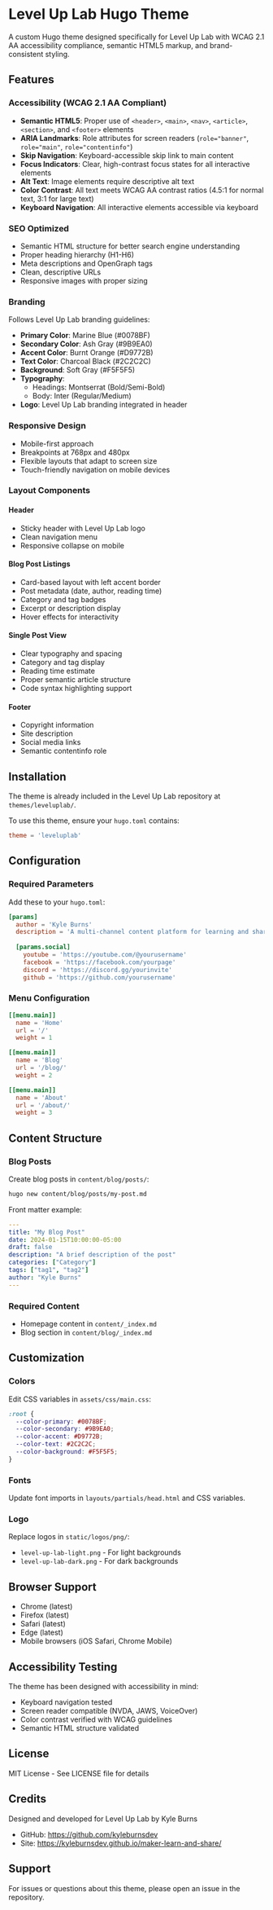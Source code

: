 # Level Up Lab Hugo Theme

A custom Hugo theme designed specifically for Level Up Lab with WCAG 2.1 AA accessibility compliance, semantic HTML5 markup, and brand-consistent styling.

## Features

### Accessibility (WCAG 2.1 AA Compliant)
- **Semantic HTML5**: Proper use of `<header>`, `<main>`, `<nav>`, `<article>`, `<section>`, and `<footer>` elements
- **ARIA Landmarks**: Role attributes for screen readers (`role="banner"`, `role="main"`, `role="contentinfo"`)
- **Skip Navigation**: Keyboard-accessible skip link to main content
- **Focus Indicators**: Clear, high-contrast focus states for all interactive elements
- **Alt Text**: Image elements require descriptive alt text
- **Color Contrast**: All text meets WCAG AA contrast ratios (4.5:1 for normal text, 3:1 for large text)
- **Keyboard Navigation**: All interactive elements accessible via keyboard

### SEO Optimized
- Semantic HTML structure for better search engine understanding
- Proper heading hierarchy (H1-H6)
- Meta descriptions and OpenGraph tags
- Clean, descriptive URLs
- Responsive images with proper sizing

### Branding
Follows Level Up Lab branding guidelines:
- **Primary Color**: Marine Blue (#0078BF)
- **Secondary Color**: Ash Gray (#9B9EA0)
- **Accent Color**: Burnt Orange (#D9772B)
- **Text Color**: Charcoal Black (#2C2C2C)
- **Background**: Soft Gray (#F5F5F5)
- **Typography**: 
  - Headings: Montserrat (Bold/Semi-Bold)
  - Body: Inter (Regular/Medium)
- **Logo**: Level Up Lab branding integrated in header

### Responsive Design
- Mobile-first approach
- Breakpoints at 768px and 480px
- Flexible layouts that adapt to screen size
- Touch-friendly navigation on mobile devices

### Layout Components

#### Header
- Sticky header with Level Up Lab logo
- Clean navigation menu
- Responsive collapse on mobile

#### Blog Post Listings
- Card-based layout with left accent border
- Post metadata (date, author, reading time)
- Category and tag badges
- Excerpt or description display
- Hover effects for interactivity

#### Single Post View
- Clear typography and spacing
- Category and tag display
- Reading time estimate
- Proper semantic article structure
- Code syntax highlighting support

#### Footer
- Copyright information
- Site description
- Social media links
- Semantic contentinfo role

## Installation

The theme is already included in the Level Up Lab repository at `themes/leveluplab/`.

To use this theme, ensure your `hugo.toml` contains:

```toml
theme = 'leveluplab'
```

## Configuration

### Required Parameters

Add these to your `hugo.toml`:

```toml
[params]
  author = 'Kyle Burns'
  description = 'A multi-channel content platform for learning and sharing knowledge'
  
  [params.social]
    youtube = 'https://youtube.com/@yourusername'
    facebook = 'https://facebook.com/yourpage'
    discord = 'https://discord.gg/yourinvite'
    github = 'https://github.com/yourusername'
```

### Menu Configuration

```toml
[[menu.main]]
  name = 'Home'
  url = '/'
  weight = 1

[[menu.main]]
  name = 'Blog'
  url = '/blog/'
  weight = 2

[[menu.main]]
  name = 'About'
  url = '/about/'
  weight = 3
```

## Content Structure

### Blog Posts

Create blog posts in `content/blog/posts/`:

```bash
hugo new content/blog/posts/my-post.md
```

Front matter example:

```yaml
---
title: "My Blog Post"
date: 2024-01-15T10:00:00-05:00
draft: false
description: "A brief description of the post"
categories: ["Category"]
tags: ["tag1", "tag2"]
author: "Kyle Burns"
---
```

### Required Content

- Homepage content in `content/_index.md`
- Blog section in `content/blog/_index.md`

## Customization

### Colors

Edit CSS variables in `assets/css/main.css`:

```css
:root {
  --color-primary: #0078BF;
  --color-secondary: #9B9EA0;
  --color-accent: #D9772B;
  --color-text: #2C2C2C;
  --color-background: #F5F5F5;
}
```

### Fonts

Update font imports in `layouts/partials/head.html` and CSS variables.

### Logo

Replace logos in `static/logos/png/`:
- `level-up-lab-light.png` - For light backgrounds
- `level-up-lab-dark.png` - For dark backgrounds

## Browser Support

- Chrome (latest)
- Firefox (latest)
- Safari (latest)
- Edge (latest)
- Mobile browsers (iOS Safari, Chrome Mobile)

## Accessibility Testing

The theme has been designed with accessibility in mind:

- Keyboard navigation tested
- Screen reader compatible (NVDA, JAWS, VoiceOver)
- Color contrast verified with WCAG guidelines
- Semantic HTML structure validated

## License

MIT License - See LICENSE file for details

## Credits

Designed and developed for Level Up Lab by Kyle Burns
- GitHub: https://github.com/kyleburnsdev
- Site: https://kyleburnsdev.github.io/maker-learn-and-share/

## Support

For issues or questions about this theme, please open an issue in the repository.
